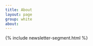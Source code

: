```yaml
---
title: About
layout: page
group: white
about:
---
```


<section class="">
  <div class="container pa3 pa4_m row ">

  </div>
</section>

{% include newsletter-segment.html %}
